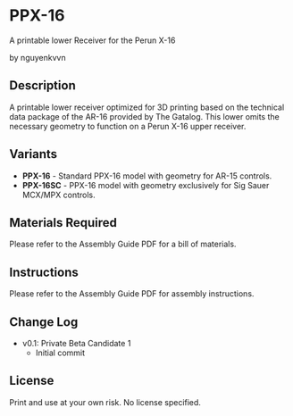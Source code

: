 # PPX-16 
A printable lower Receiver for the Perun X-16

by nguyenkvvn

## Description
A printable lower receiver optimized for 3D printing based on the technical data package of the AR-16 provided by The Gatalog. This lower omits the necessary geometry to function on a Perun X-16 upper receiver.

## Variants
- **PPX-16** - Standard PPX-16 model with geometry for AR-15 controls.
- **PPX-16SC** - PPX-16 model with geometry exclusively for Sig Sauer MCX/MPX controls.

## Materials Required
Please refer to the Assembly Guide PDF for a bill of materials.

## Instructions
Please refer to the Assembly Guide PDF for assembly instructions.

## Change Log

- v0.1: Private Beta Candidate 1
    * Initial commit

## License
Print and use at your own risk. No license specified.